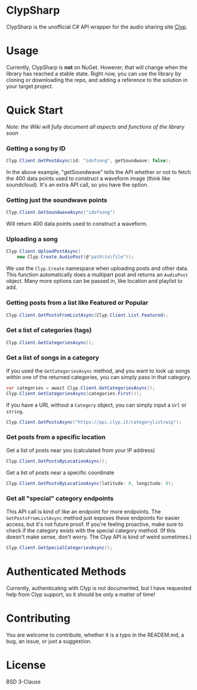 ClypSharp
======

ClypSharp is the unofficial C# API wrapper for the audio sharing site [Clyp](https://clyp.it/).  

Usage
======

Currently, ClypSharp is **not** on NuGet.  However, that will change when the library has reached a stable state.  Right now, you can use the library by cloning or downloading the repo, and adding a reference to the solution in your target project.

Quick Start
======
*Note: the Wiki will fully document all aspects and functions of the library soon*

### Getting a song by ID

 ```cs
Clyp.Client.GetPostAsync(id: "idofsong", getSoundwave: false);
```

In the above example, "getSoundwave" tells the API whether or not to fetch the 400 data points used to construct a waveform image (think like soundcloud).  It's an extra API call,
so you have the option.

### Getting just the soundwave points

```cs
Clyp.Client.GetSoundwaveAsync("idofsong")
```

Will return 400 data points used to construct a waveform.

### Uploading a song

```cs
Clyp.Client.UploadPostAsync(
    new Clyp.Create.AudioPost(@"path\to\file"));
```

We use the `Clyp.Create` namespace when uploading posts and other data.  This function automatically does a multipart post and returns an `AudioPost` object.  Many more options
can be passed in, like location and playlist to add.

### Getting posts from a list like Featured or Popular

```cs
Clyp.Client.GetPostsFromListAsync(Clyp.Client.List.Featured);
```

### Get a list of categories (tags)

```cs
Clyp.Client.GetCategoriesAsync();
```

### Get a list of songs in a category

If you used the `GetCategoriesAsync` method, and you want to look up songs within one of the returned categories, you can simply pass in that category.

```cs
var categories = await Clyp.Client.GetCategoriesAsync();
Clyp.Client.GetCategoriesAsync(categories.First());
```

If you have a URL without a `Category` object, you can simply input a `Url` or `string`.

```cs
Clyp.Client.GetPostsAsync("https://api.clyp.it/categorylist/wip");
```

### Get posts from a specific location

Get a list of posts near you (calculated from your IP address)

```cs
Clyp.Client.GetPostsByLocationAsync();
```

Get a list of posts near a specific coordinate

```cs
Clyp.Client.GetPostsByLocationAsync(latitude: 0, longitude: 0);
```

### Get all "special" category endpoints

This API call is kind of like an endpoint for more endpoints.  The `GetPostsFromListAsync` method just exposes these endpoints for easier access, but it's not future proof.  If you're
feeling proactive, make sure to check if the category exists with the special category method.  (If this doesn't make sense, don't worry.  The Clyp API is kind of weird sometimes.)

```cs
Clyp.Client.GetSpecialCategoriesAsync();
```

Authenticated Methods
======

Currently, authenticating with Clyp is not documented, but I have requested help from Clyp support, so it should be only a matter of time!

Contributing
======

You are welcome to contribute, whether it is a typo in the READEM.md, a bug, an issue, or just a suggestion.

License
======

BSD 3-Clause